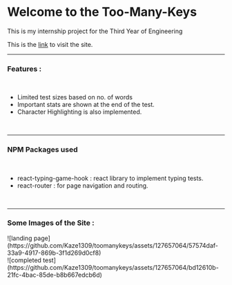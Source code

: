 
<h1>Welcome to the Too-Many-Keys</h1>

This is my internship project for the Third Year of Engineering

This is the <a href="https://toomanykeys-36a23.web.app/">link<a> to visit the site.<br><hr>
<h3>Features :</h3><br>
<ul>
  <li>Limited test sizes based on no. of words</li>
  <li>Important stats are shown at the end of the test.</li>
  <li>Character Highlighting is also implemented.</li>
</ul>
<br>
<hr>

<h3>NPM Packages used</h3><br>

<ul>
  <li>react-typing-game-hook : react library to implement typing tests.</li>
  <li>react-router : for page navigation and routing.</li>
</ul>

<br>
<hr>
<h3>Some Images of the Site : </h3>
![landing page](https://github.com/Kaze1309/toomanykeys/assets/127657064/57574daf-33a9-4917-869b-3f1d269d0cf8)
<br>![completed test](https://github.com/Kaze1309/toomanykeys/assets/127657064/bd12610b-21fc-4bac-85de-b8b667edcb6d)
